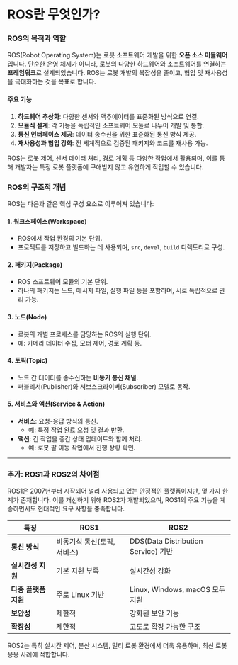# ROS란 무엇인가?

### ROS의 목적과 역할

ROS(Robot Operating System)는 로봇 소프트웨어 개발을 위한 **오픈 소스 미들웨어**입니다. 단순한 운영 체제가 아니라, 로봇의 다양한 하드웨어와 소프트웨어를 연결하는 **프레임워크**로 설계되었습니다. ROS는 로봇 개발의 복잡성을 줄이고, 협업 및 재사용성을 극대화하는 것을 목표로 합니다.

#### 주요 기능

1. **하드웨어 추상화**: 다양한 센서와 액추에이터를 표준화된 방식으로 연결.
2. **모듈식 설계**: 각 기능을 독립적인 소프트웨어 모듈로 나누어 개발 및 통합.
3. **통신 인터페이스 제공**: 데이터 송수신을 위한 표준화된 통신 방식 제공.
4. **재사용성과 협업 강화**: 전 세계적으로 검증된 패키지와 코드를 재사용 가능.

ROS는 로봇 제어, 센서 데이터 처리, 경로 계획 등 다양한 작업에서 활용되며, 이를 통해 개발자는 특정 로봇 플랫폼에 구애받지 않고 유연하게 작업할 수 있습니다.



### ROS의 구조적 개념

ROS는 다음과 같은 핵심 구성 요소로 이루어져 있습니다:

#### 1. 워크스페이스(Workspace)

- ROS에서 작업 환경의 기본 단위.
- 프로젝트를 저장하고 빌드하는 데 사용되며, `src`, `devel`, `build` 디렉토리로 구성.

#### 2. 패키지(Package)

- ROS 소프트웨어 모듈의 기본 단위.
- 하나의 패키지는 노드, 메시지 파일, 실행 파일 등을 포함하며, 서로 독립적으로 관리 가능.

#### 3. 노드(Node)

- 로봇의 개별 프로세스를 담당하는 ROS의 실행 단위.
- 예: 카메라 데이터 수집, 모터 제어, 경로 계획 등.

#### 4. 토픽(Topic)

- 노드 간 데이터를 송수신하는 **비동기 통신 채널**.
- 퍼블리셔(Publisher)와 서브스크라이버(Subscriber) 모델로 동작.

#### 5. 서비스와 액션(Service & Action)

- **서비스**: 요청-응답 방식의 통신.
  - 예: 특정 작업 완료 요청 및 결과 반환.
- **액션**: 긴 작업을 중간 상태 업데이트와 함께 처리.
  - 예: 로봇 팔 이동 작업에서 진행 상황 확인.



---

### 추가: ROS1과 ROS2의 차이점

ROS1은 2007년부터 시작되어 널리 사용되고 있는 안정적인 플랫폼이지만, 몇 가지 한계가 존재합니다. 이를 개선하기 위해 ROS2가 개발되었으며, ROS1의 주요 기능을 계승하면서도 현대적인 요구 사항을 충족합니다.

| **특징**             | **ROS1**                    | **ROS2**                            |
| -------------------- | --------------------------- | ----------------------------------- |
| **통신 방식**        | 비동기식 통신(토픽, 서비스) | DDS(Data Distribution Service) 기반 |
| **실시간성 지원**    | 기본 지원 부족              | 실시간성 강화                       |
| **다중 플랫폼 지원** | 주로 Linux 기반             | Linux, Windows, macOS 모두 지원     |
| **보안성**           | 제한적                      | 강화된 보안 기능                    |
| **확장성**           | 제한적                      | 고도로 확장 가능한 구조             |

ROS2는 특히 실시간 제어, 분산 시스템, 멀티 로봇 환경에서 더욱 유용하며, 최신 로봇 응용 사례에 적합합니다.
